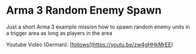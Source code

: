 # Arma 3 Random Enemy Spawn
Just a short Arma 3 example mission how to spawn random enemy units in a trigger area as long as players in the area

Youtube Video (German): [[follows](https://youtu.be/zw4gHHkMrEE)](https://youtu.be/zw4gHHkMrEE)
